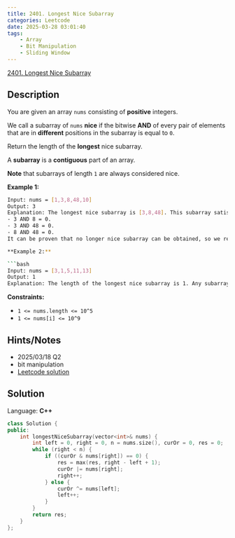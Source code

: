 ```yaml
---
title: 2401. Longest Nice Subarray
categories: Leetcode
date: 2025-03-28 03:01:40
tags:
    - Array
    - Bit Manipulation
    - Sliding Window
---
```


[2401. Longest Nice Subarray](https://leetcode.com/problems/longest-nice-subarray/description/?envType=company&envId=microsoft&favoriteSlug=microsoft-thirty-days)

## Description

You are given an array `nums` consisting of **positive**  integers.

We call a subarray of `nums` **nice**  if the bitwise **AND**  of every pair of elements that are in **different**  positions in the subarray is equal to `0`.

Return the length of the **longest**  nice subarray.

A **subarray**  is a **contiguous**  part of an array.

**Note**  that subarrays of length `1` are always considered nice.

**Example 1:**

```bash
Input: nums = [1,3,8,48,10]
Output: 3
Explanation: The longest nice subarray is [3,8,48]. This subarray satisfies the conditions:
- 3 AND 8 = 0.
- 3 AND 48 = 0.
- 8 AND 48 = 0.
It can be proven that no longer nice subarray can be obtained, so we return 3.```

**Example 2:**

```bash
Input: nums = [3,1,5,11,13]
Output: 1
Explanation: The length of the longest nice subarray is 1. Any subarray of length 1 can be chosen.
```

**Constraints:**

- `1 <= nums.length <= 10^5`
- `1 <= nums[i] <= 10^9`

## Hints/Notes

- 2025/03/18 Q2
- bit manipulation
- [Leetcode solution](https://leetcode.com/problems/longest-nice-subarray/?envType=company&envId=microsoft&favoriteSlug=microsoft-thirty-days)

## Solution

Language: **C++**

```C++
class Solution {
public:
    int longestNiceSubarray(vector<int>& nums) {
        int left = 0, right = 0, n = nums.size(), curOr = 0, res = 0;
        while (right < n) {
            if ((curOr & nums[right]) == 0) {
                res = max(res, right - left + 1);
                curOr |= nums[right];
                right++;
            } else {
                curOr ^= nums[left];
                left++;
            }
        }
        return res;
    }
};
```
